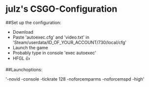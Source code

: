 # julz's CSGO-Configuration

##Set up the configuration:
- Download
- Paste 'autoexec.cfg' and 'video.txt' in 'Steam/userdata/ID_OF_YOUR_ACCOUNT/730/local/cfg'
- Launch the game
- Probably type in console 'exec autoexec'
- HFGL :+1:

##Launchoptions:

'-novid -console -tickrate 128 -noforcemparms -noforcemspd -high'
